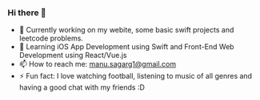 ### Hi there 👋

- 🔭 Currently working on my webite, some basic swift projects and leetcode problems.
- 🌱 Learning iOS App Development using Swift and Front-End Web Development using React/Vue.js
- 📫 How to reach me: manu.sagarg1@gmail.com
- ⚡ Fun fact: I love watching football, listening to music of all genres and having a good chat with my friends :D

